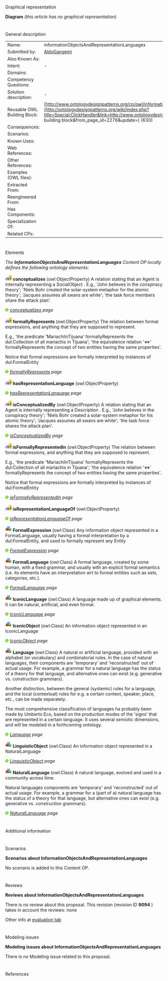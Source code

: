 # 

 Graphical representation



__Diagram__ 
_(this article has no graphical representation)_ 




# 

 General description




|  |  |
| --- | --- |
|  Name:  |  informationObjectsAndRepresentationLanguages  |
|  Submitted by:  | [AldoGangemi](../User/AldoGangemi "User:AldoGangemi")  |
|  Also Known As:  |  |
|  Intent:  |  -  |
|  Domains:  |  |
|  Competency Questions:  |  |
|  Solution description:  |  -  |
|  Reusable OWL Building Block:  | [http://www.ontologydesignpatterns.org/cp/owl/informationobjectsandrepresentationlanguages.owl](http://ontologydesignpatterns.org/wiki/index.php?title=Special:ClickHandler&link=http://www.ontologydesignpatterns.org/cp/owl/informationobjectsandrepresentationlanguages.owl&message=OWL building block&from_page_id=2276&update=)  (630)  |
|  Consequences:  |  |
|  Scenarios:  |  |
|  Known Uses:  |  |
|  Web References:  |  |
|  Other References:  |  |
|  Examples (OWL files):  |  |
|  Extracted From:  |  |
|  Reengineered From:  |  |
|  Has Components:  |  |
|  Specialization Of:  |  |
|  Related CPs:  |  |



  





# 

 Elements



_The
 __InformationObjectsAndRepresentationLanguages__ 
 Content OP locally defines the following ontology elements:_ 





[![ObjectProperty](public/images/thumb/c/c3/ObjectProperty.gif/20px-ObjectProperty.gif)](../Image/ObjectProperty.gif "ObjectProperty")
__conceptualizes__ 
 (owl:ObjectProperty) A relation stating that an Agent is internally representing a SocialObject . E.g., 'John believes in the conspiracy theory'; 'Niels Bohr created the solar-system metaphor for the atomic theory'; 'Jacques assumes all swans are white'; 'the task force members share the attack plan'.
 
[![](public/images/thumb/8/87/ArrowRight.gif/11px-ArrowRight.gif)](../Image/ArrowRight.gif "ArrowRight.gif")
_[conceptualizes](../Submissions/InformationObjectsAndRepresentationLanguages/conceptualizes "Submissions:InformationObjectsAndRepresentationLanguages/conceptualizes") 
 page_ 



[![ObjectProperty](public/images/thumb/c/c3/ObjectProperty.gif/20px-ObjectProperty.gif)](../Image/ObjectProperty.gif "ObjectProperty")
__formallyRepresents__ 
 (owl:ObjectProperty) The relation between formal expressions, and anything that they are supposed to represent.
 
 E.g., 'the predicate 'MariachiInTijuana' formallyRepresents the dul:Collection of all mariachis in Tijuana'; 'the equivalence relation '<=>' formallyRepresents the concept of two entities having the same properties'.
 



 Notice that formal expressions are formally interpreted by instances of dul:FormalEntity
 



[![](public/images/thumb/8/87/ArrowRight.gif/11px-ArrowRight.gif)](../Image/ArrowRight.gif "ArrowRight.gif")
_[formallyRepresents](../Submissions/InformationObjectsAndRepresentationLanguages/formallyRepresents "Submissions:InformationObjectsAndRepresentationLanguages/formallyRepresents") 
 page_ 



[![ObjectProperty](public/images/thumb/c/c3/ObjectProperty.gif/20px-ObjectProperty.gif)](../Image/ObjectProperty.gif "ObjectProperty")
__hasRepresentationLanguage__ 
 (owl:ObjectProperty)
 
[![](public/images/thumb/8/87/ArrowRight.gif/11px-ArrowRight.gif)](../Image/ArrowRight.gif "ArrowRight.gif")
_[hasRepresentationLanguage](../Submissions/InformationObjectsAndRepresentationLanguages/hasRepresentationLanguage "Submissions:InformationObjectsAndRepresentationLanguages/hasRepresentationLanguage") 
 page_ 



[![ObjectProperty](public/images/thumb/c/c3/ObjectProperty.gif/20px-ObjectProperty.gif)](../Image/ObjectProperty.gif "ObjectProperty")
__isConceptualizedBy__ 
 (owl:ObjectProperty) A relation stating that an Agent is internally representing a Description . E.g., 'John believes in the conspiracy theory'; 'Niels Bohr created a solar-system metaphor for his atomic theory'; 'Jacques assumes all swans are white'; 'the task force shares the attack plan'.
 
[![](public/images/thumb/8/87/ArrowRight.gif/11px-ArrowRight.gif)](../Image/ArrowRight.gif "ArrowRight.gif")
_[isConceptualizedBy](../Submissions/InformationObjectsAndRepresentationLanguages/isConceptualizedBy "Submissions:InformationObjectsAndRepresentationLanguages/isConceptualizedBy") 
 page_ 



[![ObjectProperty](public/images/thumb/c/c3/ObjectProperty.gif/20px-ObjectProperty.gif)](../Image/ObjectProperty.gif "ObjectProperty")
__isFormallyRepresentedIn__ 
 (owl:ObjectProperty) The relation between formal expressions, and anything that they are supposed to represent.
 
 E.g., 'the predicate 'MariachiInTijuana' formallyRepresents the dul:Collection of all mariachis in Tijuana'; 'the equivalence relation '<=>' formallyRepresents the concept of two entities having the same properties'.
 



 Notice that formal expressions are formally interpreted by instances of dul:FormalEntity
 



[![](public/images/thumb/8/87/ArrowRight.gif/11px-ArrowRight.gif)](../Image/ArrowRight.gif "ArrowRight.gif")
_[isFormallyRepresentedIn](../Submissions/InformationObjectsAndRepresentationLanguages/isFormallyRepresentedIn "Submissions:InformationObjectsAndRepresentationLanguages/isFormallyRepresentedIn") 
 page_ 



[![ObjectProperty](public/images/thumb/c/c3/ObjectProperty.gif/20px-ObjectProperty.gif)](../Image/ObjectProperty.gif "ObjectProperty")
__isRepresentationLanguageOf__ 
 (owl:ObjectProperty)
 
[![](public/images/thumb/8/87/ArrowRight.gif/11px-ArrowRight.gif)](../Image/ArrowRight.gif "ArrowRight.gif")
_[isRepresentationLanguageOf](../Submissions/InformationObjectsAndRepresentationLanguages/isRepresentationLanguageOf "Submissions:InformationObjectsAndRepresentationLanguages/isRepresentationLanguageOf") 
 page_ 



[![Class](public/images/thumb/2/27/Class.gif/20px-Class.gif)](../Image/Class.gif "Class")
__FormalExpression__ 
 (owl:Class) Any information object represented in a FormalLanguage, usually having a formal interpretation by a dul:FormalEntity, and used to formally represent any Entity
 
[![](public/images/thumb/8/87/ArrowRight.gif/11px-ArrowRight.gif)](../Image/ArrowRight.gif "ArrowRight.gif")
_[FormalExpression](../Submissions/InformationObjectsAndRepresentationLanguages/FormalExpression "Submissions:InformationObjectsAndRepresentationLanguages/FormalExpression") 
 page_ 



[![Class](public/images/thumb/2/27/Class.gif/20px-Class.gif)](../Image/Class.gif "Class")
__FormalLanguage__ 
 (owl:Class) A formal language, created by some human, with a fixed grammar, and usually with an explicit formal semantics (i.e. its elements have an interpretation wrt to formal entities such as sets, categories, etc.).
 
[![](public/images/thumb/8/87/ArrowRight.gif/11px-ArrowRight.gif)](../Image/ArrowRight.gif "ArrowRight.gif")
_[FormalLanguage](../Submissions/InformationObjectsAndRepresentationLanguages/FormalLanguage "Submissions:InformationObjectsAndRepresentationLanguages/FormalLanguage") 
 page_ 



[![Class](public/images/thumb/2/27/Class.gif/20px-Class.gif)](../Image/Class.gif "Class")
__IconicLanguage__ 
 (owl:Class) A language made up of graphical elements. It can be natural, artificial, and even formal.
 
[![](public/images/thumb/8/87/ArrowRight.gif/11px-ArrowRight.gif)](../Image/ArrowRight.gif "ArrowRight.gif")
_[IconicLanguage](../Submissions/InformationObjectsAndRepresentationLanguages/IconicLanguage "Submissions:InformationObjectsAndRepresentationLanguages/IconicLanguage") 
 page_ 



[![Class](public/images/thumb/2/27/Class.gif/20px-Class.gif)](../Image/Class.gif "Class")
__IconicObject__ 
 (owl:Class) An information object represented in an IconicLanguage
 
[![](public/images/thumb/8/87/ArrowRight.gif/11px-ArrowRight.gif)](../Image/ArrowRight.gif "ArrowRight.gif")
_[IconicObject](../Submissions/InformationObjectsAndRepresentationLanguages/IconicObject "Submissions:InformationObjectsAndRepresentationLanguages/IconicObject") 
 page_ 



[![Class](public/images/thumb/2/27/Class.gif/20px-Class.gif)](../Image/Class.gif "Class")
__Language__ 
 (owl:Class) A natural or artificial language, provided with an alphabet (or vocabulary) and combinatorial rules. In the case of natural languages, their components are 'temporary' and 'reconstructed' out of actual usage. For example, a grammar for a natural language has the status of a theory for that language, and alternative ones can exist (e.g. generative vs. construction grammars).
 
 Another distinction, between the general (systemic) rules for a language, and the local (contextual) rules for e.g. a certain context, speaker, place, etc., can be made separately.
 



 The most comprehensive classification of languages ha probably been made by Umberto Eco, based on the production modes of the 'signs' that are represented in a certain language. It uses several semiotic dimensions, and will be modeled in a forthcoming ontology.
 



[![](public/images/thumb/8/87/ArrowRight.gif/11px-ArrowRight.gif)](../Image/ArrowRight.gif "ArrowRight.gif")
_[Language](../Submissions/InformationObjectsAndRepresentationLanguages/Language "Submissions:InformationObjectsAndRepresentationLanguages/Language") 
 page_ 



[![Class](public/images/thumb/2/27/Class.gif/20px-Class.gif)](../Image/Class.gif "Class")
__LinguisticObject__ 
 (owl:Class) An information object represented in a NaturalLanguage
 
[![](public/images/thumb/8/87/ArrowRight.gif/11px-ArrowRight.gif)](../Image/ArrowRight.gif "ArrowRight.gif")
_[LinguisticObject](../Submissions/InformationObjectsAndRepresentationLanguages/LinguisticObject "Submissions:InformationObjectsAndRepresentationLanguages/LinguisticObject") 
 page_ 



[![Class](public/images/thumb/2/27/Class.gif/20px-Class.gif)](../Image/Class.gif "Class")
__NaturalLanguage__ 
 (owl:Class) A natural language, evolved and used in a community across time.
 
 Natural languages components are 'temporary' and 'reconstructed' out of actual usage. For example, a grammar for a (part of a) natural language has the status of a theory for that language, but alternative ones can exist (e.g. generative vs. construction grammars).
 



[![](public/images/thumb/8/87/ArrowRight.gif/11px-ArrowRight.gif)](../Image/ArrowRight.gif "ArrowRight.gif")
_[NaturalLanguage](../Submissions/InformationObjectsAndRepresentationLanguages/NaturalLanguage "Submissions:InformationObjectsAndRepresentationLanguages/NaturalLanguage") 
 page_ 


# 

 Additional information



# 

 Scenarios




__Scenarios about InformationObjectsAndRepresentationLanguages__ 


 No scenario is added to this Content OP.
 




# 

 Reviews




__Reviews about InformationObjectsAndRepresentationLanguages__ 


 There is no review about this proposal.
This revision (revision ID
 __9094__ 
 ) takes in account the reviews: none
 



 Other info at
 [evaluation tab](http://ontologydesignpatterns.org/wiki/index.php?title=Submissions:InformationObjectsAndRepresentationLanguages&action=evaluation "http://ontologydesignpatterns.org/wiki/index.php?title=Submissions:InformationObjectsAndRepresentationLanguages&action=evaluation") 





  





# 

 Modeling issues




__Modeling issues about InformationObjectsAndRepresentationLanguages__ 


 There is no Modeling issue related to this proposal.
 




  





# 

 References